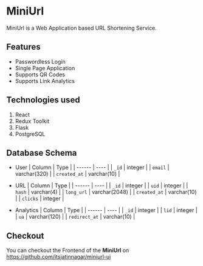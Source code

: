 # MiniUrl

MiniUrl is a Web Application based URL Shortening Service.

## Features

- Passwordless Login
- Single Page Application
- Supports QR Codes
- Supports Link Analytics

## Technologies used

1. React
1. Redux Toolkit
1. Flask
1. PostgreSQL

## Database Schema

- User
  | Column | Type |
  | ------ | ---- |
  | `_id` | integer |
  | `email` | varchar(320) |
  | `created_at` | varchar(10) |

- URL
  | Column | Type |
  | ------ | ---- |
  | `_id` | integer |
  | `uid` | integer |
  | `hash` | varchar(4) |
  | `long_url` | varchar(2048) |
  | `created_at` | varchar(10) |
  | `clicks` | integer |

- Analytics
  | Column | Type |
  | ------ | ---- |
  | `_id` | integer |
  | `lid` | integer |
  | `ua` | varchar(120) |
  | `redirect_at` | varchar(10) |

## Checkout

You can checkout the Frontend of the **MiniUrl** on https://github.com/itsjatinnagar/miniurl-ui
